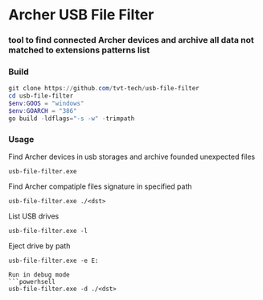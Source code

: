 # Archer USB File Filter

### tool to find connected Archer devices and archive all data not matched to extensions patterns list 

### Build
```powershell
git clone https://github.com/tvt-tech/usb-file-filter
cd usb-file-filter
$env:GOOS = "windows"
$env:GOARCH = "386"
go build -ldflags="-s -w" -trimpath
```

### Usage

Find Archer devices in usb storages and archive founded unexpected files
```powerhsell
usb-file-filter.exe 
```

Find Archer compatiple files signature in specified path
 ```powerhsell
usb-file-filter.exe ./<dst>
```

List USB drives
 ```powerhsell
usb-file-filter.exe -l
```


Eject drive by path 
 ```powerhsell
usb-file-filter.exe -e E:

Run in debug mode
 ```powerhsell
usb-file-filter.exe -d ./<dst>
```